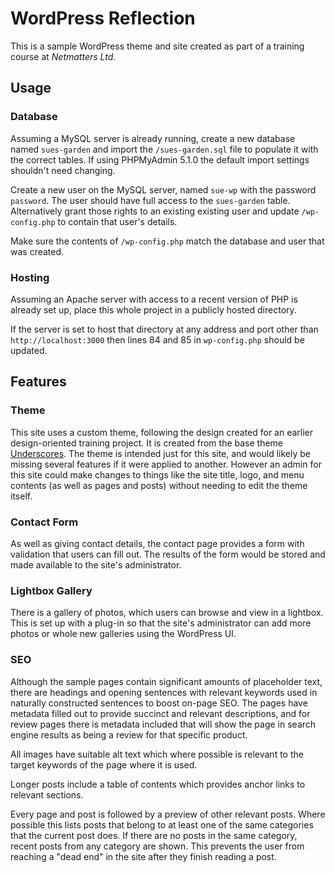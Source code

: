 # WordPress Reflection
This is a sample WordPress theme and site created as part of a training course at *Netmatters Ltd.*

## Usage
### Database
Assuming a MySQL server is already running, create a new database named `sues-garden` and import the `/sues-garden.sql` file to populate it with the correct tables. If using PHPMyAdmin 5.1.0 the default import settings shouldn't need changing.

Create a new user on the MySQL server, named `sue-wp` with the password `password`. The user should have full access to the `sues-garden` table. Alternatively grant those rights to an existing existing user and update `/wp-config.php` to contain that user's details.

Make sure the contents of `/wp-config.php` match the database and user that was created.

### Hosting
Assuming an Apache server with access to a recent version of PHP is already set up, place this whole project in a publicly hosted directory.

If the server is set to host that directory at any address and port other than `http://localhost:3000` then lines 84 and 85 in `wp-config.php` should be updated.

## Features
### Theme
This site uses a custom theme, following the design created for an earlier design-oriented training project. It is created from the base theme [Underscores](https://underscores.me/). The theme is intended just for this site, and would likely be missing several features if it were applied to another. However an admin for this site could make changes to things like the site title, logo, and menu contents (as well as pages and posts) without needing to edit the theme itself.

### Contact Form
As well as giving contact details, the contact page provides a form with validation that users can fill out. The results of the form would be stored and made available to the site's administrator.

### Lightbox Gallery
There is a gallery of photos, which users can browse and view in a lightbox. This is set up with a plug-in so that the site's administrator can add more photos or whole new galleries using the WordPress UI.

### SEO
Although the sample pages contain significant amounts of placeholder text, there are headings and opening sentences with relevant keywords used in naturally constructed sentences to boost on-page SEO. The pages have metadata filled out to provide succinct and relevant descriptions, and for review pages there is metadata included that will show the page in search engine results as being a review for that specific product.

All images have suitable alt text which where possible is relevant to the target keywords of the page where it is used.

Longer posts include a table of contents which provides anchor links to relevant sections.

Every page and post is followed by a preview of other relevant posts. Where possible this lists posts that belong to at least one of the same categories that the current post does. If there are no posts in the same category, recent posts from any category are shown. This prevents the user from reaching a "dead end" in the site after they finish reading a post.

